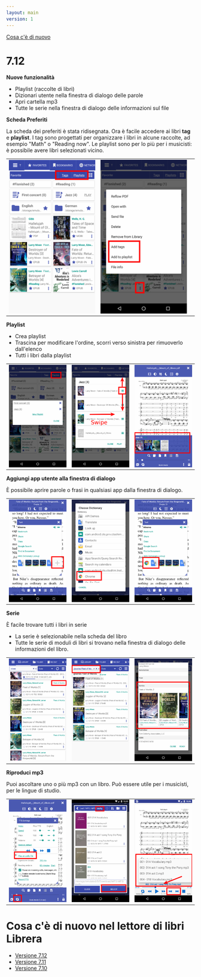 ```yaml
---
layout: main
version: 1
---
```

[Cosa c'è di nuovo](/wiki/what-is-new/it)

# 7.12

**Nuove funzionalità**

* Playlist (raccolte di libri)
* Dizionari utente nella finestra di dialogo delle parole
* Apri cartella mp3
* Tutte le serie nella finestra di dialogo delle informazioni sul file



**Scheda Preferiti**

La scheda dei preferiti è stata ridisegnata. Ora è facile accedere ai libri **tag** e **playlist**.
I tag sono progettati per organizzare i libri in alcune raccolte, ad esempio &quot;Math&quot; o &quot;Reading now&quot;.
Le playlist sono per lo più per i musicisti: è possibile avere libri selezionati vicino.


||||
|-|-|-|
|![](1.png)|![](2.png)||

**Playlist**

* Crea playlist
* Trascina per modificare l'ordine, scorri verso sinistra per rimuoverlo dall'elenco
* Tutti i libri dalla playlist

||||
|-|-|-|
|![](4.png)|![](5.png)|![](6.png)|

**Aggiungi app utente alla finestra di dialogo**

È possibile aprire parole o frasi in qualsiasi app dalla finestra di dialogo.

||||
|-|-|-|
|![](7.png)|![](8.png)|![](9.png)|

**Serie**

È facile trovare tutti i libri in serie

* La serie è selezionabile nella scheda del libro
* Tutte le serie di moduli di libri si trovano nella finestra di dialogo delle informazioni del libro.

||||
|-|-|-|
|![](10.png)|![](11.png)|![](12.png)|

**Riproduci mp3**

Puoi ascoltare uno o più mp3 con un libro.
Può essere utile per i musicisti, per le lingue di studio.

||||
|-|-|-|
|![](13.png)|![](14.png)|![](15.png)|



# Cosa c'è di nuovo nel lettore di libri Librera

* [Versione 7.12](/wiki/what-is-new/7.12/it)
* [Versione 7.11](/wiki/what-is-new/7.11/it)
* [Versione 7.10](/wiki/what-is-new/7.10/it)


